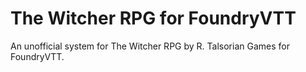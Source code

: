 # The Witcher RPG for FoundryVTT

An unofficial system for The Witcher RPG by R. Talsorian Games for FoundryVTT.